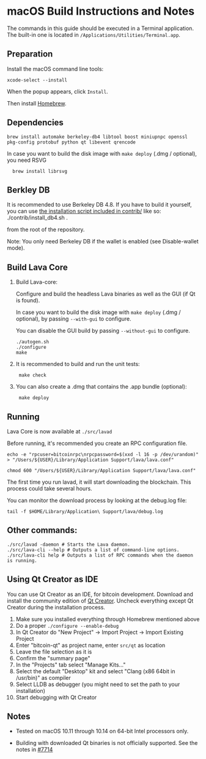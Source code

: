 macOS Build Instructions and Notes
====================================
The commands in this guide should be executed in a Terminal application.
The built-in one is located in `/Applications/Utilities/Terminal.app`.

Preparation
-----------
Install the macOS command line tools:

`xcode-select --install`

When the popup appears, click `Install`.

Then install [Homebrew](http://brew.sh).

Dependencies
----------------------

    brew install automake berkeley-db4 libtool boost miniupnpc openssl pkg-config protobuf python qt libevent qrencode

In case you want to build the disk image with `make deploy` (.dmg / optional), you need RSVG

      brew install librsvg
      
Berkley DB
------------------------
It is recommended to use Berkeley DB 4.8. If you have to build it yourself, you can use [the installation script included in contrib/](https://github.com/bitcoin/bitcoin/blob/master/contrib/install_db4.sh) like so:
    ./contrib/install_db4.sh .

from the root of the repository.

Note: You only need Berkeley DB if the wallet is enabled (see Disable-wallet mode).
      
      
Build Lava Core
------------------------
1.  Build Lava-core:

    Configure and build the headless Lava binaries as well as the GUI (if Qt is found).
    
    In case you want to build the disk image with `make deploy` (.dmg / optional), by passing `--with-gui` to configure.
    
    You can disable the GUI build by passing `--without-gui` to configure.
        
        ./autogen.sh
        ./configure
        make

2.  It is recommended to build and run the unit tests:

       ` make check`
        
3.   You can also create a .dmg that contains the .app bundle (optional):

       ` make deploy`


Running
-------

Lava Core is now available at `./src/lavad`

Before running, it's recommended you create an RPC configuration file.

    echo -e "rpcuser=bitcoinrpc\nrpcpassword=$(xxd -l 16 -p /dev/urandom)" > "/Users/${USER}/Library/Application Support/lava/lava.conf"

    chmod 600 "/Users/${USER}/Library/Application Support/lava/lava.conf"

The first time you run lavad, it will start downloading the blockchain. This process could take several hours.

You can monitor the download process by looking at the debug.log file:

    tail -f $HOME/Library/Application\ Support/lava/debug.log

Other commands:
-------

    ./src/lavad -daemon # Starts the Lava daemon.
    ./src/lava-cli --help # Outputs a list of command-line options.
    ./src/lava-cli help # Outputs a list of RPC commands when the daemon is running.

Using Qt Creator as IDE
------------------------
You can use Qt Creator as an IDE, for bitcoin development.
Download and install the community edition of [Qt Creator](https://www.qt.io/download/).
Uncheck everything except Qt Creator during the installation process.

1. Make sure you installed everything through Homebrew mentioned above
2. Do a proper `./configure --enable-debug`
3. In Qt Creator do "New Project" -> Import Project -> Import Existing Project
4. Enter "bitcoin-qt" as project name, enter `src/qt` as location
5. Leave the file selection as it is
6. Confirm the "summary page"
7. In the "Projects" tab select "Manage Kits..."
8. Select the default "Desktop" kit and select "Clang (x86 64bit in /usr/bin)" as compiler
9. Select LLDB as debugger (you might need to set the path to your installation)
10. Start debugging with Qt Creator

Notes
-----

* Tested on macOS 10.11 through 10.14 on 64-bit Intel processors only.

* Building with downloaded Qt binaries is not officially supported. See the notes in [#7714](https://github.com/bitcoin/bitcoin/issues/7714)

